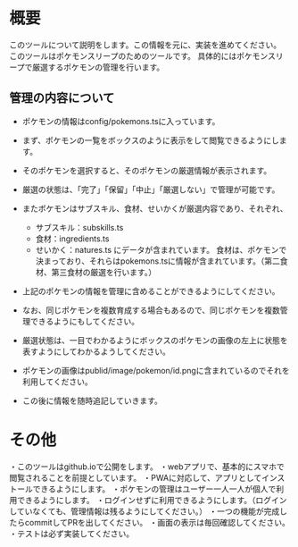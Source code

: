 # 概要
このツールについて説明をします。この情報を元に、実装を進めてください。
このツールはポケモンスリープのためのツールです。
具体的にはポケモンスリープで厳選するポケモンの管理を行います。
## 管理の内容について
- ポケモンの情報はconfig/pokemons.tsに入っています。
- まず、ポケモンの一覧をボックスのように表示をして閲覧できるようにします。
- そのポケモンを選択すると、そのポケモンの厳選情報が表示されます。
- 厳選の状態は、「完了」「保留」「中止」「厳選しない」で管理が可能です。
- またポケモンはサブスキル、食材、せいかくが厳選内容であり、それぞれ、
    - サブスキル：subskills.ts
    - 食材：ingredients.ts
    - せいかく：natures.ts
    にデータが含まれています。
    食材は、ポケモンで決まっており、それらはpokemons.tsに情報が含まれています。（第二食材、第三食材の厳選を行います。）
- 上記のポケモンの情報を管理に含めることができるようにしてください。
- なお、同じポケモンを複数育成する場合もあるので、同じポケモンを複数管理できるようにもしてください。
- 厳選状態は、一目でわかるようにボックスのポケモンの画像の左上に状態を表すようにしてわかるようしてください。
- ポケモンの画像はpublid/image/pokemon/id.pngに含まれているのでそれを利用してください。

- この後に情報を随時追記していきます。


# その他
・このツールはgithub.ioで公開をします。
・webアプリで、基本的にスマホで閲覧されることを前提としています。
・PWAに対応して、アプリとしてインストールできるようにします。
・ポケモンの管理はユーザー一人一人が個人で利用できるようにします。
・ログインせずに利用できるようにします。（ログインしていなくても、管理情報は残るようにしてください。）
・一つの機能が完成したらcommitしてPRを出してください。
・画面の表示は毎回確認してください。
・テストは必ず実装してください。
